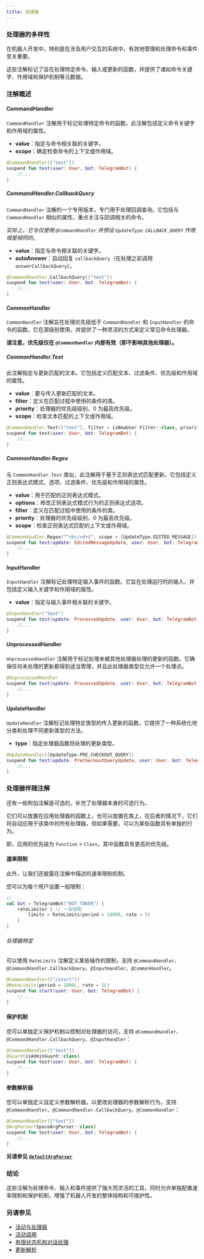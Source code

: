 ```yaml
---
title: 处理器
---
```


### 处理器的多样性

在机器人开发中，特别是在涉及用户交互的系统中，有效地管理和处理命令和事件至关重要。

这些注解标记了旨在处理特定命令、输入或更新的函数，并提供了诸如命令关键字、作用域和保护机制等元数据。

### 注解概述

#### CommandHandler

`CommandHandler` 注解用于标记处理特定命令的函数。此注解包括定义命令关键字和作用域的属性。

-   **value**：指定与命令相关联的关键字。
-   **scope**：确定检查命令的上下文或作用域。

```kotlin
@CommandHandler(["text"])
suspend fun test(user: User, bot: TelegramBot) {
    //...
}
```

##### CommandHandler.CallbackQuery

`CommandHandler` 注解的一个专用版本，专门用于处理回调查询。它包括与 `CommandHandler` 相似的属性，重点关注与回调相关的命令。

_实际上，它与仅使用 `@CommandHandler` 并预设 `UpdateType.CALLBACK_QUERY` 作用域是相同的_。

-   **value**：指定与命令相关联的关键字。
-   **autoAnswer**：自动回复 `callbackQuery`（在处理之前调用 `answerCallbackQuery`）。

```kotlin
@CommandHandler.CallbackQuery(["text"])
suspend fun test(user: User, bot: TelegramBot) {
    //...
}
```

#### CommonHandler

`CommonHandler` 注解旨在处理优先级低于 `CommandHandler` 和 `InputHandler` 的命令的函数。它在源级别使用，并提供了一种灵活的方式来定义常见命令处理器。

**请注意，优先级仅在 `@CommonHandler` 内部有效（即不影响其他处理器）。**

##### CommonHandler.Text

此注解指定与更新匹配的文本。它包括定义匹配文本、过滤条件、优先级和作用域的属性。

-   **value**：要与传入更新匹配的文本。
-   **filter**：定义在匹配过程中使用的条件的类。
-   **priority**：处理器的优先级级别，0 为最高优先级。
-   **scope**：检查文本匹配的上下文或作用域。

```kotlin
@CommonHandler.Text(["text"], filter = isNewUser Filter::class, priority = 10)
suspend fun test(user: User, bot: TelegramBot) {
    //...
}
```

##### CommonHandler.Regex

与 `CommonHandler.Text` 类似，此注解用于基于正则表达式匹配更新。它包括定义正则表达式模式、选项、过滤条件、优先级和作用域的属性。

-   **value**：用于匹配的正则表达式模式。
-   **options**：修改正则表达式模式行为的正则表达式选项。
-   **filter**：定义在匹配过程中使用的条件的类。
-   **priority**：处理器的优先级级别，0 为最高优先级。
-   **scope**：检查正则表达式匹配的上下文或作用域。

```kotlin
@CommonHandler.Regex("^<br/>d+$", scope = [UpdateType.EDITED_MESSAGE])
suspend fun test(update: EditedMessageUpdate, user: User, bot: TelegramBot) {
    //...
}
```

#### InputHandler

`InputHandler` 注解标记处理特定输入事件的函数。它旨在处理运行时的输入，并包括定义输入关键字和作用域的属性。

-   **value**：指定与输入事件相关联的关键字。

```kotlin
@InputHandler("text")
suspend fun test(update: ProcessedUpdate, user: User, bot: TelegramBot) {
    //...
}
```

#### UnprocessedHandler

`UnprocessedHandler` 注解用于标记处理未被其他处理器处理的更新的函数。它确保任何未处理的更新都得到适当管理，并且此处理器类型仅允许一个处理点。

```kotlin
@UnprocessedHandler
suspend fun test(update: ProcessedUpdate, user: User, bot: TelegramBot) {
    //...
}
```

#### UpdateHandler

`UpdateHandler` 注解标记处理特定类型的传入更新的函数。它提供了一种系统化地分类和处理不同更新类型的方法。

-   **type**：指定处理器函数将处理的更新类型。

```kotlin
@UpdateHandler([UpdateType.PRE_CHECKOUT_QUERY])
suspend fun test(update: PreCheckoutQueryUpdate, user: User, bot: TelegramBot) {
    //...
}
```

### 处理器伴随注解

还有一些附加注解是可选的，补充了处理器本身的可选行为。

它们可以放置在应用处理器的函数上，也可以放置在类上，在后者的情况下，它们将自动应用于该类中的所有处理器，但如果需要，可以为某些函数具有单独的行为。

即，应用的优先级为 `Function` > `Class`，其中函数具有更高的优先级。

#### 速率限制

此外，让我们还披露在注解中描述的速率限制机制。

您可以为每个用户设置一般限制：

```kotlin
// ...
val bot = TelegramBot("BOT_TOKEN") {
    rateLimiter { // 一般限制
        limits = RateLimits(period = 10000, rate = 5)
    }
}
```

###### 处理器特定

可以使用 `RateLimits` 注解定义某些操作的限制，支持 `@CommandHandler`、`@CommandHandler.CallbackQuery`、`@InputHandler`、`@CommonHandler`。

```kotlin
@CommandHandler(["/start"])
@RateLimits(period = 1000L, rate = 1L)
suspend fun start(user: User, bot: TelegramBot) {
    // ...
}
```

#### 保护机制

您可以单独定义保护机制以控制对处理器的访问，支持 `@CommandHandler`、`@CommandHandler.CallbackQuery`、`@InputHandler`：

```kotlin
@CommandHandler(["text"])
@Guard(isAdminGuard::class)
suspend fun test(user: User, bot: TelegramBot) {
    //...
}
```

#### 参数解析器

您可以单独定义自定义参数解析器，以更改处理器的参数解析行为，支持 `@CommandHandler`、`@CommandHandler.CallbackQuery`、`@CommonHandler`：

```kotlin
@CommandHandler(["text"])
@ArgParser(SpaceArgParser::class)
suspend fun test(user: User, bot: TelegramBot) {
    //...
}
```

**另请参见 [`defaultArgParser`](https://vendelieu.github.io/telegram-bot/telegram-bot/eu.vendeli.tgbot.utils/default-arg-parser.html)**

### 结论

这些注解为处理命令、输入和事件提供了强大而灵活的工具，同时允许单独配置速率限制和保护机制，增强了机器人开发的整体结构和可维护性。

### 另请参见

* [活动与处理器](Activites-and-Processors.md)
* [活动调用](/Activity-invocation)
* [有限状态机和对话处理](/FSM-and-Conversation-handling)
* [更新解析](/Update-parsing)